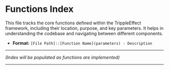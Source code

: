 <!-- # START OF FILE helperfiles/FUNCTIONS_INDEX.md -->
# Functions Index

This file tracks the core functions defined within the TrippleEffect framework, including their location, purpose, and key parameters. It helps in understanding the codebase and navigating between different components.

*   **Format:** `[File Path]::[Function Name](parameters) - Description`

---

*(Index will be populated as functions are implemented)*

---
